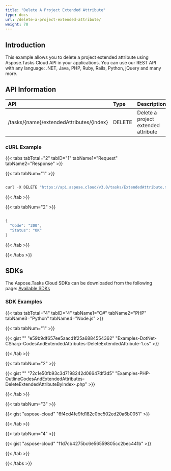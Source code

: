 ```yaml
---
title: "Delete A Project Extended Attribute"
type: docs
url: /delete-a-project-extended-attribute/
weight: 70
---
```


## **Introduction**
This example allows you to delete a project extended attribute using Aspose.Tasks Cloud API in your applications. You can use our REST API with any language: .NET, Java, PHP, Ruby, Rails, Python, jQuery and many more.
## **API Information**

|**API**|**Type**|**Description**|**Resource Link**|
| :- | :- | :- | :- |
|/tasks/{name}/extendedAttributes/{index}|DELETE|Delete a project extended attribute|[DeleteExtendedAttributeByIndex](https://apireference.aspose.cloud/tasks/#/TasksExtendedAttributes/DeleteExtendedAttributeByIndex)|
### **cURL Example**
{{< tabs tabTotal="2" tabID="1" tabName1="Request" tabName2="Response" >}}

{{< tab tabNum="1" >}}

```java

curl -X DELETE "https://api.aspose.cloud/v3.0/tasks/ExtendedAttribute.mpp/extendedAttributes/1" -H "accept: application/json" -H "x-aspose-client: Containerize.Swagger"

```

{{< /tab >}}

{{< tab tabNum="2" >}}

```java

{
  "Code": "200",
  "Status": "OK"
}

```

{{< /tab >}}

{{< /tabs >}}
## **SDKs**
The Aspose.Tasks Cloud SDKs can be downloaded from the following page: [Available SDKs](/tasks/available-sdks/)
### **SDK Examples**
{{< tabs tabTotal="4" tabID="4" tabName1="C#" tabName2="PHP" tabName3="Python" tabName4="Node.js" >}}

{{< tab tabNum="1" >}}

{{< gist "" "e59b9df657ee5aacd1f25a6884554362" "Examples-DotNet-CSharp-CodesAndExtendedAttributes-DeleteExtendedAttribute-1.cs" >}}

{{< /tab >}}

{{< tab tabNum="2" >}}

{{< gist "" "72c1e50fb93c3d7198242d06647df3d5" "Examples-PHP-OutlineCodesAndExtendedAttributes-DeleteExtendedAttributeByIndex-.php" >}}

{{< /tab >}}

{{< tab tabNum="3" >}}

{{< gist "aspose-cloud" "6f4cd4fe9fd182c0bc502ed20a6b0051" >}}

{{< /tab >}}

{{< tab tabNum="4" >}}

{{< gist "aspose-cloud" "f1d7cb4275bc6e56559805cc2bec441b" >}}

{{< /tab >}}

{{< /tabs >}}
